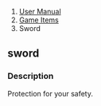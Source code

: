 <ol class="breadcrumb">
  <li><a href="#/docs/contents">User Manual</a></li>
  <li><a href="#/docs/game">Game Items</a></li>
<li class="active">Sword</li>
</ol>

## sword

### Description

Protection for your safety.

	

 
